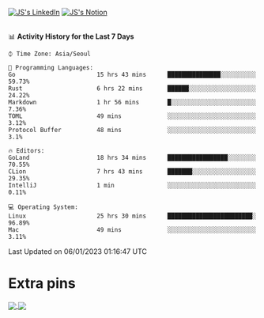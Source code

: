 
[![JS's LinkedIn](https://img.shields.io/badge/LinkedIn-blue?style=for-the-badge&logo=linkedin)](https://www.linkedin.com/in/jaeseung-lee-5a2a32139/) 
[![JS's Notion](https://img.shields.io/badge/Notion-black?style=for-the-badge&logo=notion)](https://bit.ly/ljswiki1) <br><br>
<!-- ![JS's GitHub stats](https://github-readme-stats-lemon-five.vercel.app/api?username=tkxkd0159&hide=contribs,prs,stars,issues&show_icons=true&theme=react&include_all_commits=true)   -->
<!-- ![Top Langs](https://github-readme-stats-lemon-five.vercel.app/api/top-langs/?username=tkxkd0159&layout=compact&hide=jupyter%20notebook,scss,html,css&langs_count=10)  -->


<!--START_SECTION:waka-->
📊 **Activity History for the Last 7 Days** 

```text
⌚︎ Time Zone: Asia/Seoul

💬 Programming Languages: 
Go                       15 hrs 43 mins      ███████████████░░░░░░░░░░   59.73% 
Rust                     6 hrs 22 mins       ██████░░░░░░░░░░░░░░░░░░░   24.22% 
Markdown                 1 hr 56 mins        █░░░░░░░░░░░░░░░░░░░░░░░░   7.36% 
TOML                     49 mins             ░░░░░░░░░░░░░░░░░░░░░░░░░   3.12% 
Protocol Buffer          48 mins             ░░░░░░░░░░░░░░░░░░░░░░░░░   3.1%

🔥 Editors: 
GoLand                   18 hrs 34 mins      █████████████████░░░░░░░░   70.55% 
CLion                    7 hrs 43 mins       ███████░░░░░░░░░░░░░░░░░░   29.35% 
IntelliJ                 1 min               ░░░░░░░░░░░░░░░░░░░░░░░░░   0.11%

💻 Operating System: 
Linux                    25 hrs 30 mins      ████████████████████████░   96.89% 
Mac                      49 mins             ░░░░░░░░░░░░░░░░░░░░░░░░░   3.11%

```


 Last Updated on 06/01/2023 01:16:47 UTC
<!--END_SECTION:waka-->

# Extra pins
<a href="https://github.com/tkxkd0159/tkxkd0159.github.io">
  <img align="center" src="https://github-readme-stats-lemon-five.vercel.app/api/pin/?username=tkxkd0159&repo=nft-card-game&theme=react" />
</a>
<a href="https://github.com/tkxkd0159/dsalgo">
  <img align="center" src="https://github-readme-stats-lemon-five.vercel.app/api/pin/?username=tkxkd0159&repo=dsalgo&theme=react" />
</a>

<!---
- 🔭 I’m currently working on ...
- 🌱 I’m currently learning blockchain and distributed network
- 👯 I’m looking to collaborate on ...
- 🤔 I’m looking for help with ...
- 💬 Ask me about ...
- 📫 How to reach me: ...
- 😄 Pronouns: ...
- ⚡ Fun fact: ...
-->
